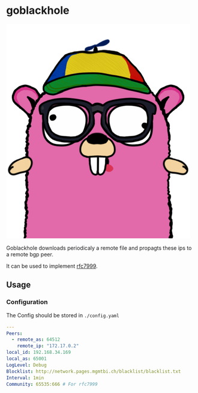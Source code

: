 # goblackhole

![GoPher](gopher.png "GoPher")

Goblackhole downloads periodicaly a remote file and propagts these ips to a remote bgp peer.

It can be used to implement [rfc7999](https://datatracker.ietf.org/doc/html/rfc7999).

## Usage

### Configuration
The Config should be stored in `./config.yaml`
```yaml
---
Peers:
  - remote_as: 64512
    remote_ip: "172.17.0.2"
local_id: 192.168.34.169 
local_as: 65001
LogLevel: Debug 
Blocklist: http://network.pages.mgmtbi.ch/blacklist/blacklist.txt
Interval: 1min
Community: 65535:666 # For rfc7999
```